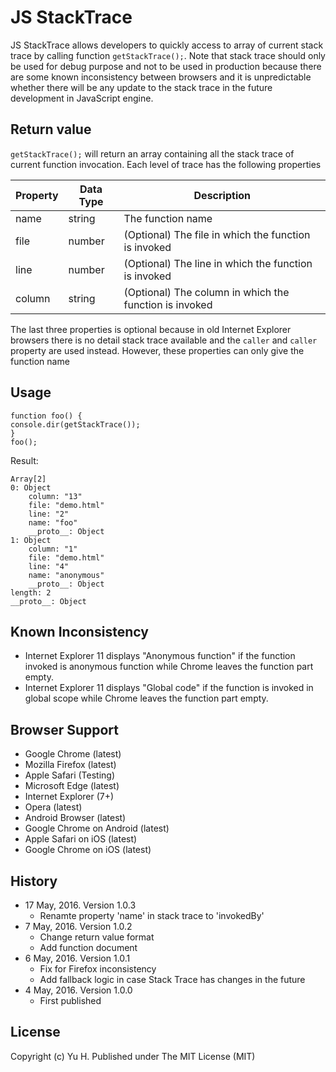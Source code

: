 # JS StackTrace
JS StackTrace allows developers to quickly access to array of current stack trace by calling function ```getStackTrace();```. Note that stack trace should only be used for debug purpose and not to be used in production because there are some known inconsistency between browsers and it is unpredictable whether there will be any update to the stack trace in the future development in JavaScript engine.

## Return value
```getStackTrace();``` will return an array containing all the stack trace of current function invocation. Each level of trace has the following properties  
  
| Property | Data Type | Description                                            |
|----------|-----------|--------------------------------------------------------|
| name     | string    | The function name                                      |
| file     | number    | (Optional) The file in which the function is invoked   |
| line     | number    | (Optional) The line in which the function is invoked   |
| column   | string    | (Optional) The column in which the function is invoked |
  
The last three properties is optional because in old Internet Explorer browsers there is no detail stack trace available and the ```caller``` and ```caller``` property are used instead. However, these properties can only give the function name
  
## Usage
```
function foo() {
console.dir(getStackTrace());
}
foo();
```  
Result:  
```
Array[2]
0: Object
    column: "13"
    file: "demo.html"
    line: "2"
    name: "foo"
    __proto__: Object
1: Object
    column: "1"
    file: "demo.html"
    line: "4"
    name: "anonymous"
    __proto__: Object
length: 2
__proto__: Object
```  

## Known Inconsistency
* Internet Explorer 11 displays "Anonymous function" if the function invoked is anonymous function while Chrome leaves the function part empty.
* Internet Explorer 11 displays "Global code" if the function is invoked in global scope while Chrome leaves the function part empty.

## Browser Support
* Google Chrome (latest)
* Mozilla Firefox (latest)
* Apple Safari (Testing)
* Microsoft Edge (latest)
* Internet Explorer (7+)
* Opera (latest)
* Android Browser (latest)
* Google Chrome on Android (latest)
* Apple Safari on iOS (latest)
* Google Chrome on iOS (latest)
  
## History
* 17 May, 2016. Version 1.0.3
  * Renamte property 'name' in stack trace to 'invokedBy'
* 7 May, 2016. Version 1.0.2
  * Change return value format
  * Add function document
* 6 May, 2016. Version 1.0.1
  * Fix for Firefox inconsistency
  * Add fallback logic in case Stack Trace has changes in the future
* 4 May, 2016. Version 1.0.0
  * First published
  
## License
Copyright (c) Yu H.
Published under The MIT License (MIT)
